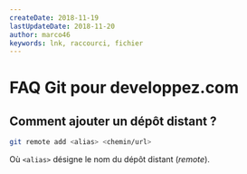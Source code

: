 ```yaml
---
createDate: 2018-11-19
lastUpdateDate: 2018-11-20
author: marco46
keywords: lnk, raccourci, fichier
---
```


# FAQ Git pour developpez.com

## Comment ajouter un dépôt distant ?

```bash
git remote add <alias> <chemin/url>
```

Où `<alias>` désigne le nom du dépôt distant (*remote*).
